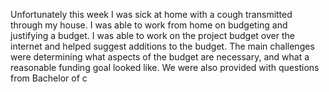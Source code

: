 Unfortunately this week I was sick at home with a cough transmitted through my house. I was able to work from home on budgeting and justifying a budget. I was able to work on the project budget over the internet and helped suggest additions to the budget. The main challenges were determining what aspects of the budget are necessary, and what a reasonable funding goal looked like. We were also provided with questions from Bachelor of c